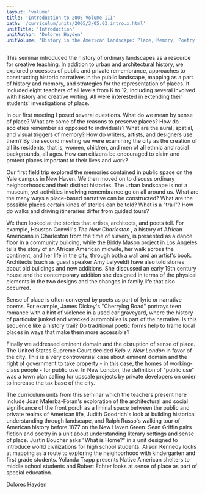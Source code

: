 ```yaml
---
layout: 'volume'
title: 'Introduction to 2005 Volume III'
path: '/curriculum/units/2005/3/05.03.intro.x.html'
unitTitle: 'Introduction'
unitAuthor: 'Dolores Hayden'
unitVolume: 'History in the American Landscape: Place, Memory, Poetry'
---
```


<body>
<p>
  This seminar introduced the history of ordinary landscapes as a resource for creative teaching. In addition to urban and architectural history, we explored processes of public and private remembrance, approaches to constructing historic narratives in the public landscape, mapping as a part of history and memory, and strategies for the representation of places. It included eight teachers of all levels from K to 12, including several involved with history and creative writing. All were interested in extending their students' investigations of place.
 </p>
<p>
  In our first meeting I posed several questions. What do we mean by sense of place? What are some of the reasons to preserve places? How do societies remember as opposed to individuals? What are the aural, spatial, and visual triggers of memory? How do writers, artists, and designers use them? By the second meeting we were examining the city as the creation of all its residents, that is, women, children, and men of all ethnic and racial backgrounds, all ages. How can citizens be encouraged to claim and protect places important to their lives and work?
 </p>
<p>
  Our first field trip explored the memories contained in public space on the Yale campus in New Haven. We then moved on to discuss ordinary neighborhoods and their distinct histories. The urban landscape is not a museum, yet activities involving remembrance go on all around us. What are the many ways a place-based narrative can be constructed? What are the possible places certain kinds of stories can be told? What is a "trail"? How do walks and driving itineraries differ from guided tours?
 </p>
<p>
  We then looked at the stories that artists, architects, and poets tell. For example, Houston Conwill's
  <i>
   The New Charleston
  </i>
  , a history of African Americans in Charleston from the time of slavery, is presented as a dance floor in a community building, while the Biddy Mason project in Los Angeles tells the story of an African American midwife, her walk across the continent, and her life in the city, through both a wall and an artist's book. Architects (such as guest speaker Amy Lelyveld) have also told stories about old buildings and new additions. She discussed an early 19th century house and the contemporary addition she designed in terms of the physical elements in the two designs and the changes in family life that also occurred.
 </p>
<p>
  Sense of place is often conveyed by poets as part of lyric or narrative poems. For example, James Dickey's "Cherrylog Road" portrays teen romance with a hint of violence in a used car graveyard, where the history of particular junked and wrecked automobiles is part of the narrative. Is this sequence like a history trail? Do traditional poetic forms help to frame local places in ways that make them more accessible?
 </p>
<p>
  Finally we addressed eminent domain and the disruption of sense of place. The United States Supreme Court decided
  <i>
   Kelo v. New London
  </i>
  in favor of the city. This is a very controversial case about eminent domain and the right of government to take property - in this case, the homes of working-class people - for public use. In New London, the definition of "public use" was a town plan calling for upscale projects by private developers on order to increase the tax base of the city.
 </p>
<p>
  The curriculum units from this seminar which the teachers present here include Joan Malerba-Foran's exploration of the architectural and social significance of the front porch as a liminal space between the public and private realms of American life, Judith Goodrich's look at building historical understanding through landscape, and Ralph Russo's walking tour of American history before 1877 on the New Haven Green. Sean Griffin pairs fiction and poetry in a unit about understanding literary settings and sense of place. Justin Boucher asks "What is Home?" in a unit designed to introduce world civilizations for high school students. Alison Kennedy looks at mapping as a route to exploring the neighborhood with kindergarten and first grade students. Yolanda Trapp presents Native American shelters to middle school students and Robert Echter looks at sense of place as part of special education.
 </p>
<p>
  Dolores Hayden
 </p>

</body>
